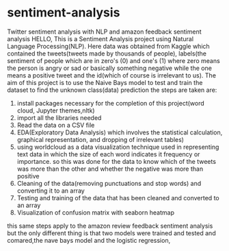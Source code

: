 # sentiment-analysis
Twitter sentiment analysis with NLP and amazon feedback sentiment analysis
HELLO, This is a Sentiment Analysis project using Natural Language Processing(NLP). Here data was obtained from Kaggle which contained the tweets(tweets made by thousands of people), labels(the sentiment of people which are in zero's (0) and one's (1) where zero means the person is angry or sad or basically something negative while the one means a positive tweet and the id(which of course is irrelevant to us). The aim of this project is to use the Naive Bays model to test and train the dataset to find the unknown class(data) prediction the steps are taken are:
1.	install packages necessary for the completion of this project(word cloud, Jupyter themes,nltk)
2.	import all the libraries needed
3.	Read the data on a CSV file
4.	EDA(Exploratory Data Analysis) which involves the statistical calculation, graphical representation, and dropping of irrelevant tables)
5.	using worldcloud as a data visualization technique used in representing text data in which the size of each word indicates it frequency or importance. so this was done for the data to know which of the tweets was more than the other and whether the negative was more than positive
6.	Cleaning of the data(removing punctuations and stop words) and converting it to an array
7.	Testing and training of the data that has been cleaned and converted to an array
8.	Visualization of confusion matrix with seaborn heatmap


this same steps apply to the amazon review feedback sentiment analysis but the only different thing is that two models were trained and tested and comared,the nave bays model and the logistic regression,
